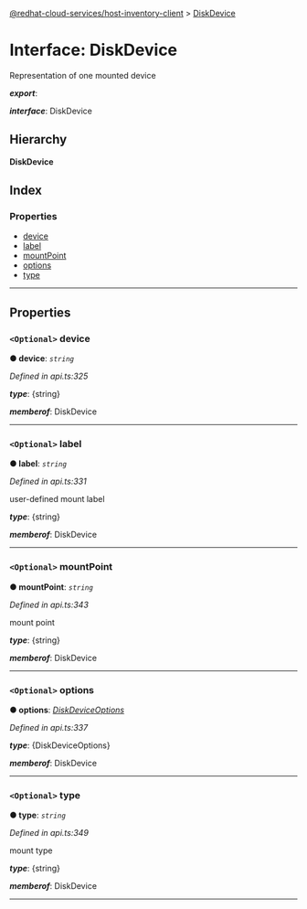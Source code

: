 [@redhat-cloud-services/host-inventory-client](../README.md) > [DiskDevice](../interfaces/diskdevice.md)

# Interface: DiskDevice

Representation of one mounted device

*__export__*: 

*__interface__*: DiskDevice

## Hierarchy

**DiskDevice**

## Index

### Properties

* [device](diskdevice.md#device)
* [label](diskdevice.md#label)
* [mountPoint](diskdevice.md#mountpoint)
* [options](diskdevice.md#options)
* [type](diskdevice.md#type)

---

## Properties

<a id="device"></a>

### `<Optional>` device

**● device**: *`string`*

*Defined in api.ts:325*

*__type__*: {string}

*__memberof__*: DiskDevice

___
<a id="label"></a>

### `<Optional>` label

**● label**: *`string`*

*Defined in api.ts:331*

user-defined mount label

*__type__*: {string}

*__memberof__*: DiskDevice

___
<a id="mountpoint"></a>

### `<Optional>` mountPoint

**● mountPoint**: *`string`*

*Defined in api.ts:343*

mount point

*__type__*: {string}

*__memberof__*: DiskDevice

___
<a id="options"></a>

### `<Optional>` options

**● options**: *[DiskDeviceOptions](diskdeviceoptions.md)*

*Defined in api.ts:337*

*__type__*: {DiskDeviceOptions}

*__memberof__*: DiskDevice

___
<a id="type"></a>

### `<Optional>` type

**● type**: *`string`*

*Defined in api.ts:349*

mount type

*__type__*: {string}

*__memberof__*: DiskDevice

___

